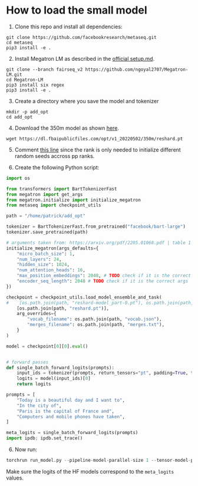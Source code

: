 # How to load the small model

1. Clone this repo and install all dependencies:

```
git clone https://github.com/facebookresearch/metaseq.git
cd metaseq
pip3 install -e .
```

2. Install Megatron LM as described in the [official setup.md](https://github.com/facebookresearch/metaseq/blob/main/docs/setup.md).

```
git clone --branch fairseq_v2 https://github.com/ngoyal2707/Megatron-LM.git
cd Megatron-LM
pip3 install six regex
pip3 install -e .
```

3. Create a directory where you save the model and tokenizer
```
mkdir -p add_opt
cd add_opt
```

4. Download the 350m model as shown [here](https://github.com/facebookresearch/metaseq/tree/main/projects/OPT).

```
wget https://dl.fbaipublicfiles.com/opt/v1_20220502/350m/reshard.pt
```

5. Comment [this line](https://github.com/ngoyal2707/Megatron-LM/blob/ae0b844c1f6725c3433a95e42cac760b3885170b/megatron/initialize.py#L65) since the rank is only needed to initialize different random seeds accross pp ranks.

6. Create the following Python script:
```py
import os

from transformers import BartTokenizerFast
from megatron import get_args
from megatron.initialize import initialize_megatron
from metaseq import checkpoint_utils

path = "/home/patrick/add_opt"

tokenizer = BartTokenizerFast.from_pretrained("facebook/bart-large")
tokenizer.save_pretrained(path)

# arguments taken from: https://arxiv.org/pdf/2205.01068.pdf | table 1
initialize_megatron(args_defaults={
    "micro_batch_size": 1, 
    "num_layers": 24, 
    "hidden_size": 1024, 
    "num_attention_heads": 16,
    "max_position_embeddings": 2048, # TODO check if it is the correct args
    "encoder_seq_length": 2048 # TODO check if it is the correct args
})

checkpoint = checkpoint_utils.load_model_ensemble_and_task(
#    [os.path.join(path, "reshard-model_part-0.pt"), os.path.join(path, "reshard-model_part-1.pt")],
    [os.path.join(path, "reshard.pt")],
    arg_overrides={
        "vocab_filename": os.path.join(path, "vocab.json"),
        "merges_filename": os.path.join(path, "merges.txt"),
    }
)

model = checkpoint[0][0].eval()


# forward passes
def single_batch_forward_logits(prompts):
    input_ids = tokenizer(prompts, return_tensors="pt", padding=True, truncation=True).input_ids
    logits = model(input_ids)[0]
    return logits

prompts = [
    "Today is a beautiful day and I want to",
    "In the city of",
    "Paris is the capital of France and",
    "Computers and mobile phones have taken",
]

meta_logits = single_batch_forward_logits(prompts)
import ipdb; ipdb.set_trace()
```

6. Now run:

```python
torchrun run_model.py --pipeline-model-parallel-size 1 --tensor-model-parallel-size 1
```

Make sure the logits of the HF models correspond to the `meta_logits` values.
